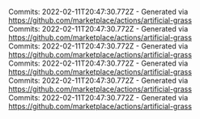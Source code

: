 Commits: 2022-02-11T20:47:30.772Z - Generated via https://github.com/marketplace/actions/artificial-grass
<br>
Commits: 2022-02-11T20:47:30.772Z - Generated via https://github.com/marketplace/actions/artificial-grass
<br>
Commits: 2022-02-11T20:47:30.772Z - Generated via https://github.com/marketplace/actions/artificial-grass
<br>
Commits: 2022-02-11T20:47:30.772Z - Generated via https://github.com/marketplace/actions/artificial-grass
<br>
Commits: 2022-02-11T20:47:30.772Z - Generated via https://github.com/marketplace/actions/artificial-grass
<br>
Commits: 2022-02-11T20:47:30.772Z - Generated via https://github.com/marketplace/actions/artificial-grass
<br>
